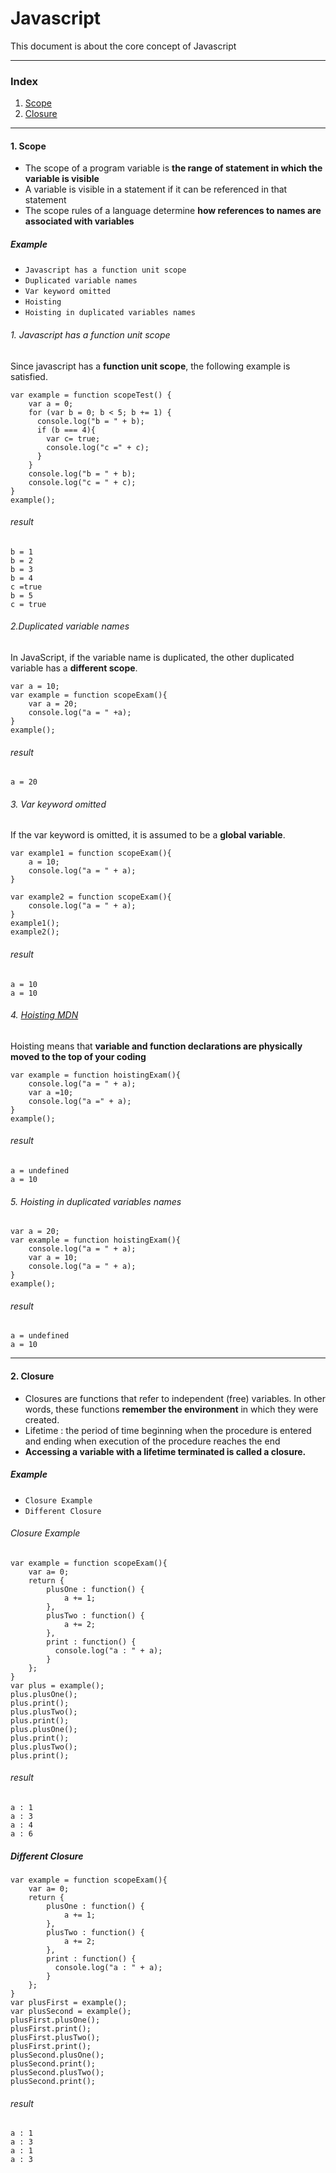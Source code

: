# Javascript

This document is about the core concept of Javascript

---
### Index
1. [Scope](https://github.com/jun-Sogang/CSE-University/blob/master/Javascript/javascript.md#1-scope)
2. [Closure](https://github.com/jun-Sogang/CSE-University/blob/master/Javascript/javascript.md#2-closure)

---

#### 1. Scope
* The scope of a program variable is **the range of statement in which the variable is visible**
* A variable is visible in a statement if it can be referenced in that statement
* The scope rules of a language determine **how references to names are associated with variables**

##### _Example_

* `Javascript has a function unit scope`
* `Duplicated variable names`
* `Var keyword omitted`
* `Hoisting`
* `Hoisting in duplicated variables names`

###### 1. Javascript has a function unit scope

Since javascript has a **function unit scope**, the following example is satisfied.
```
var example = function scopeTest() {  
    var a = 0;
    for (var b = 0; b < 5; b += 1) {
      console.log("b = " + b);
      if (b === 4){
        var c= true;
        console.log("c =" + c);
      }
    }
    console.log("b = " + b);
    console.log("c = " + c);
}
example();  
```

###### result

```b = 0
b = 1
b = 2
b = 3
b = 4
c =true
b = 5
c = true
```

###### 2.Duplicated variable names

In JavaScript, if the variable name is duplicated, the other duplicated variable has a **different scope**.

```
var a = 10;  
var example = function scopeExam(){  
    var a = 20;
    console.log("a = " +a);
}
example();  
```

###### result
```
a = 20
```

###### 3. Var keyword omitted
If the var keyword is omitted, it is assumed to be a **global variable**.
```
var example1 = function scopeExam(){  
    a = 10;
    console.log("a = " + a);
}

var example2 = function scopeExam(){  
    console.log("a = " + a);
}
example1();  
example2();  
```

###### result
```
a = 10
a = 10
```

###### 4. [Hoisting MDN](https://developer.mozilla.org/en-US/docs/Glossary/Hoisting)
Hoisting means that **variable and function declarations are physically moved to the top of your coding**

```
var example = function hoistingExam(){  
    console.log("a = " + a);
    var a =10;
    console.log("a =" + a);
}
example();
```

###### result
```
a = undefined
a = 10
```

###### 5. Hoisting in duplicated variables names
```
var a = 20;  
var example = function hoistingExam(){  
    console.log("a = " + a);
    var a = 10;
    console.log("a = " + a);
}
example();
```

###### result
```
a = undefined
a = 10
```
---
#### 2. Closure

* Closures are functions that refer to independent (free) variables. In other words, these functions **remember the environment** in which they were created.
* Lifetime : the period of time beginning when the procedure is entered and ending when execution of the procedure reaches the end
* **Accessing a variable with a lifetime terminated is called a closure.**

##### _Example_

* `Closure Example`
* `Different Closure`

###### Closure Example
```
var example = function scopeExam(){  
    var a= 0;
    return {
        plusOne : function() {
            a += 1;
        },
        plusTwo : function() {
            a += 2;
        },
        print : function() {
          console.log("a : " + a);
        }
    };
}
var plus = example();  
plus.plusOne();  
plus.print();
plus.plusTwo();  
plus.print();
plus.plusOne();
plus.print();  
plus.plusTwo();
plus.print();
```

###### result

```
a : 1
a : 3
a : 4
a : 6
```

##### Different Closure

```
var example = function scopeExam(){  
    var a= 0;
    return {
        plusOne : function() {
            a += 1;
        },
        plusTwo : function() {
            a += 2;
        },
        print : function() {
          console.log("a : " + a);
        }
    };
}
var plusFirst = example();  
var plusSecond = example();  
plusFirst.plusOne();  
plusFirst.print();
plusFirst.plusTwo();  
plusFirst.print();
plusSecond.plusOne();
plusSecond.print();  
plusSecond.plusTwo();
plusSecond.print();
```

###### result
```
a : 1
a : 3
a : 1
a : 3
```
